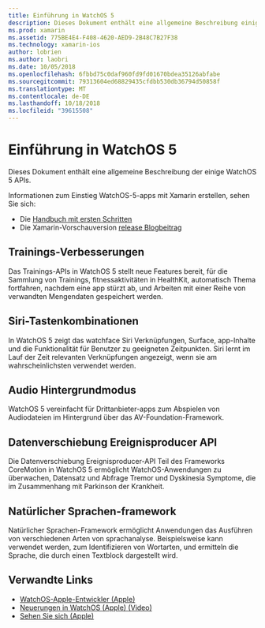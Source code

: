 ```yaml
---
title: Einführung in WatchOS 5
description: Dieses Dokument enthält eine allgemeine Beschreibung einiger WatchOS-5-APIs, die für die Xamarin Preview Release c#-Bindungen bietet.
ms.prod: xamarin
ms.assetid: 775BE4E4-F408-4620-AED9-2B48C7B27F38
ms.technology: xamarin-ios
author: lobrien
ms.author: laobri
ms.date: 10/05/2018
ms.openlocfilehash: 6fbbd75c0daf960fd9fd01670bdea35126abfabe
ms.sourcegitcommit: 79313604ed68829435cfdbb530db36794d50858f
ms.translationtype: MT
ms.contentlocale: de-DE
ms.lasthandoff: 10/18/2018
ms.locfileid: "39615508"
---
```

# <a name="introduction-to-watchos-5"></a>Einführung in WatchOS 5

Dieses Dokument enthält eine allgemeine Beschreibung der einige WatchOS 5 APIs.

Informationen zum Einstieg WatchOS-5-apps mit Xamarin erstellen, sehen Sie sich:

- Die [Handbuch mit ersten Schritten](~/ios/platform/introduction-to-ios12/get-started.md)
- Die Xamarin-Vorschauversion [release Blogbeitrag](https://releases.xamarin.com/preview-release-xcode-10-beta-6/)

## <a name="workout-improvements"></a>Trainings-Verbesserungen

Das Trainings-APIs in WatchOS 5 stellt neue Features bereit, für die Sammlung von Trainings, fitnessaktivitäten in HealthKit, automatisch Thema fortfahren, nachdem eine app stürzt ab, und Arbeiten mit einer Reihe von verwandten Mengendaten gespeichert werden.

## <a name="siri-shortcuts"></a>Siri-Tastenkombinationen

In WatchOS 5 zeigt das watchface Siri Verknüpfungen, Surface, app-Inhalte und die Funktionalität für Benutzer zu geeigneten Zeitpunkten. Siri lernt im Lauf der Zeit relevanten Verknüpfungen angezeigt, wenn sie am wahrscheinlichsten verwendet werden.

## <a name="background-audio-mode"></a>Audio Hintergrundmodus

WatchOS 5 vereinfacht für Drittanbieter-apps zum Abspielen von Audiodateien im Hintergrund über das AV-Foundation-Framework.

## <a name="movement-disorder-api"></a>Datenverschiebung Ereignisproducer API

Die Datenverschiebung Ereignisproducer-API Teil des Frameworks CoreMotion in WatchOS 5 ermöglicht WatchOS-Anwendungen zu überwachen, Datensatz und Abfrage Tremor und Dyskinesia Symptome, die im Zusammenhang mit Parkinson der Krankheit.

## <a name="natural-language-framework"></a>Natürlicher Sprachen-framework

Natürlicher Sprachen-Framework ermöglicht Anwendungen das Ausführen von verschiedenen Arten von sprachanalyse. Beispielsweise kann verwendet werden, zum Identifizieren von Wortarten, und ermitteln die Sprache, die durch einen Textblock dargestellt wird.

## <a name="related-links"></a>Verwandte Links

- [WatchOS-Apple-Entwickler (Apple)](https://developer.apple.com/watchOS/)
- [Neuerungen in WatchOS (Apple) (Video)](https://developer.apple.com/videos/play/wwdc2018/206/)
- [Sehen Sie sich (Apple)](https://www.apple.com/watch/)
